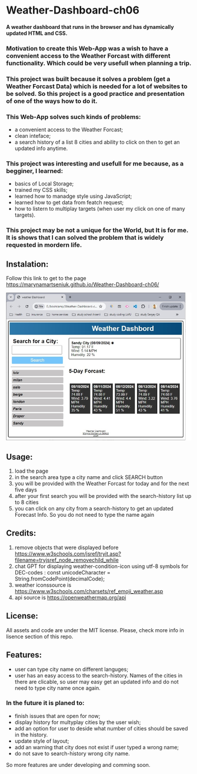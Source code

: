 # Weather-Dashboard-ch06
#### A weather dashboard that runs in the browser and has dynamically updated HTML and CSS.

### Motivation to create this Web-App was a wish to have a convenient access to the Weather Forcast with different functionality. Which could be very usefull when planning a trip.

### This project was built because it solves a problem (get a Weather Forcast Data) which is needed for a lot of websites to be solved. So this project is a good practice and presentation of one of the ways how to do it.

### This Web-App solves such kinds of problems:
- a convenient access to the Weather Forcast;
- clean inteface;
- a search history of a list 8 cities and ability to click on then to get an updated info anytime.

### This project was interesting and usefull for me because, as a begginer, I learned:
- basics of Local Storage;
- trained my CSS skills;
- learned how to manadge style using JavaScript;
- learned how to get data from featch request;
- how to listern to multiplay targets (when user my click on one of many targets).
  
### This project may be not a unique for the World, but It is for me. It is shows that I can solved the problem that is widely requested in mordern life. 

## Instalation:
Follow this link to get to the page https://marynamartseniuk.github.io/Weather-Dashboard-ch06/

![WebPage as it looks like](https://github.com/MarynaMartseniuk/Weather-Dashboard-ch06/blob/main/assets/page-with-data-F.jpg)

## Usage:

1. load the page
2. in the search area type a city name and click SEARCH button
3. you will be provided with the Weather Forcast for today and for the next five days
4. after your first search you will be provided with the search-history list up to 8 cities
5. you can click on any city from a search-history to get an updated Forecast Info. So you do not need to type the name again

## Credits:
1. remove objects that were displayed before https://www.w3schools.com/jsref/tryit.asp?filename=tryjsref_node_removechild_while
2. chat GPT for displaying weather-condition-icon using utf-8 symbols for DEC-codes : const unicodeCharacter = String.fromCodePoint(decimalCode);
3. weather iconssource is https://www.w3schools.com/charsets/ref_emoji_weather.asp
4. api source is https://openweathermap.org/api

## License: 
All assets and code are under the MIT license.
Please, check more info in lisence section of this repo.

## Features:
- user can type city name on different languges;
- user has an easy access to the search-history. Names of the cities in there are clicable, so user may easy get an updated info and do not need to type city name once again.

### In the future it is planed to:
- finish issues that are open for now;
- display history for multyplay cities by the user wish;
- add an option for user to deside what number of cities should be saved in the history.
- update style of layout;
- add an warning that city does not exist if user typed a wrong name;
- do not save to search-history wrong city name.

So more features are under developing and comming soon.



